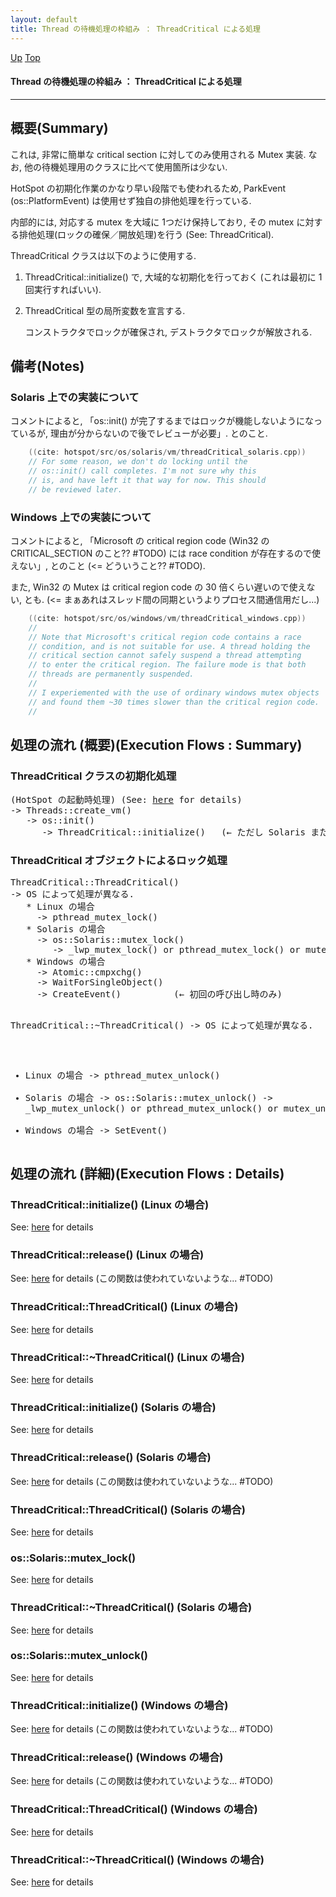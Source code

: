 ```yaml
---
layout: default
title: Thread の待機処理の枠組み ： ThreadCritical による処理 
---
```

[Up](noIpUCxk3g.html) [Top](../index.html)

#### Thread の待機処理の枠組み ： ThreadCritical による処理 

--- 
## 概要(Summary)
これは, 非常に簡単な critical section に対してのみ使用される Mutex 実装.
なお, 他の待機処理用のクラスに比べて使用箇所は少ない.

HotSpot の初期化作業のかなり早い段階でも使われるため, 
ParkEvent (os::PlatformEvent) は使用せず独自の排他処理を行っている.

内部的には, 対応する mutex を大域に 1つだけ保持しており, 
その mutex に対する排他処理(ロックの確保／開放処理)を行う
(See: ThreadCritical).


ThreadCritical クラスは以下のように使用する.

1. ThreadCritical::initialize() で, 大域的な初期化を行っておく (これは最初に 1回実行すればいい).

2. ThreadCritical 型の局所変数を宣言する. 

   コンストラクタでロックが確保され, デストラクタでロックが解放される.

## 備考(Notes)
### Solaris 上での実装について
コメントによると, 
「os::init() が完了するまではロックが機能しないようになっているが, 理由が分からないので後でレビューが必要」.
とのこと.


```cpp
    ((cite: hotspot/src/os/solaris/vm/threadCritical_solaris.cpp))
    // For some reason, we don't do locking until the
    // os::init() call completes. I'm not sure why this
    // is, and have left it that way for now. This should
    // be reviewed later.
```

### Windows 上での実装について
コメントによると, 
「Microsoft の critical region code (Win32 の CRITICAL_SECTION のこと?? #TODO) には 
race condition が存在するので使えない」, 
とのこと (<= どういうこと?? #TODO).

また, Win32 の Mutex は critical region code の 30 倍くらい遅いので使えない, とも. 
(<= まぁあれはスレッド間の同期というよりプロセス間通信用だし...)


```cpp
    ((cite: hotspot/src/os/windows/vm/threadCritical_windows.cpp))
    //
    // Note that Microsoft's critical region code contains a race
    // condition, and is not suitable for use. A thread holding the
    // critical section cannot safely suspend a thread attempting
    // to enter the critical region. The failure mode is that both
    // threads are permanently suspended.
    //
    // I experiemented with the use of ordinary windows mutex objects
    // and found them ~30 times slower than the critical region code.
    //
```


## 処理の流れ (概要)(Execution Flows : Summary)
### ThreadCritical クラスの初期化処理
<div class="flow-abst"><pre>
(HotSpot の起動時処理) (See: <a href="no2114J7x.html">here</a> for details)
-&gt; Threads::create_vm()
   -&gt; os::init()
      -&gt; ThreadCritical::initialize()   (← ただし Solaris または Linux の場合にのみ呼び出されている)
</pre></div>

### ThreadCritical オブジェクトによるロック処理
<div class="flow-abst"><pre>
ThreadCritical::ThreadCritical()
-&gt; OS によって処理が異なる.
   * Linux の場合
     -&gt; pthread_mutex_lock()
   * Solaris の場合
     -&gt; os::Solaris::mutex_lock()
        -&gt; _lwp_mutex_lock() or pthread_mutex_lock() or mutex_lock()
   * Windows の場合
     -&gt; Atomic::cmpxchg()
     -&gt; WaitForSingleObject()
     -&gt; CreateEvent()          (← 初回の呼び出し時のみ)

ThreadCritical::~ThreadCritical()
-&gt; OS によって処理が異なる.
   * Linux の場合
     -&gt; pthread_mutex_unlock()
   * Solaris の場合
     -&gt; os::Solaris::mutex_unlock()
        -&gt; _lwp_mutex_unlock() or pthread_mutex_unlock() or mutex_unlock()
   * Windows の場合
     -&gt; SetEvent()
</pre></div>

## 処理の流れ (詳細)(Execution Flows : Details)
### ThreadCritical::initialize()  (Linux の場合)
See: [here](no3420-wJ.html) for details
### ThreadCritical::release()  (Linux の場合)
See: [here](no3420L7P.html) for details
(この関数は使われていないような... #TODO)

### ThreadCritical::ThreadCritical()  (Linux の場合)
See: [here](no3420YFW.html) for details
### ThreadCritical::~ThreadCritical()  (Linux の場合)
See: [here](no3420lPc.html) for details

### ThreadCritical::initialize()  (Solaris の場合)
See: [here](no3420yZi.html) for details
### ThreadCritical::release()  (Solaris の場合)
See: [here](no3420_jo.html) for details
(この関数は使われていないような... #TODO)

### ThreadCritical::ThreadCritical()  (Solaris の場合)
See: [here](no3420Z40.html) for details
### os::Solaris::mutex_lock()
See: [here](no2114boV.html) for details
### ThreadCritical::~ThreadCritical()  (Solaris の場合)
See: [here](no3420LCE.html) for details
### os::Solaris::mutex_unlock()
See: [here](no2114oyb.html) for details

### ThreadCritical::initialize()  (Windows の場合)
See: [here](no3420YMK.html) for details
(この関数は使われていないような... #TODO)

### ThreadCritical::release()  (Windows の場合)
See: [here](no3420ygW.html) for details
(この関数は使われていないような... #TODO)

### ThreadCritical::ThreadCritical()  (Windows の場合)
See: [here](no3420_qc.html) for details
### ThreadCritical::~ThreadCritical()  (Windows の場合)
See: [here](no3420M1i.html) for details






